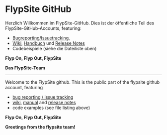 # FlypSite GitHub

Herzlich Willkommen im FlypSite-GitHub. Dies ist der öffentliche Teil des FlypSite-GitHub-Accounts, featuring:

* [Bugreporting/Issuetracking.](../../issues)
* [Wiki](../../wiki), [Handbuch](../../wiki/FlypSite-Handbuch) und [Release Notes](../../wiki/Release-Notes)
* Codebeispiele (siehe die Dateiliste oben)

**Flyp On, Flyp Out, FlypSite**

**Das FlypSite-Team**

---

Welcome to the FlypSite github. This is the public part of the flypsite github account, featuring

* [bug reporting / issue tracking](../../issues)
* [wiki](../../wiki), [manual](../../wiki/FlypSite-Handbuch) and [release notes](../../wiki/Release-Notes)
* code examples (see file listing above)

**Flyp On, Flyp Out, FlypSite**

**Greetings from the flypsite team!**

